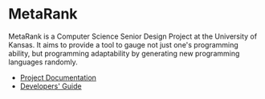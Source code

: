 MetaRank
========

MetaRank is a Computer Science Senior Design Project at the University of Kansas. It aims to provide a tool to gauge not just one's programming ability, but programming adaptability by generating new programming languages randomly.

* [Project Documentation](./docs/README.md)
* [Developers' Guide](./CONTRIBUTING.md)